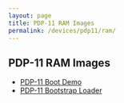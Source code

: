 ```yaml
---
layout: page
title: PDP-11 RAM Images
permalink: /devices/pdp11/ram/
---
```


PDP-11 RAM Images
-----------------

* [PDP-11 Boot Demo](bootdemo/)
* [PDP-11 Bootstrap Loader](bootstrap/)
